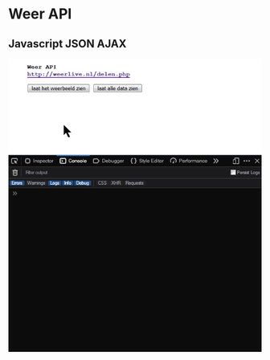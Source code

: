 # Weer API
## Javascript JSON AJAX


![Weer API](https://github.com/amsterdam-tech-academy/Weer_API/blob/main/weer_api_film.gif " Weer API")
